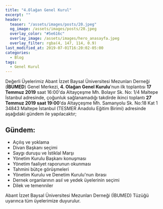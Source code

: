 ```yaml
---
title: "4.Olağan Genel Kurul"
excerpt: ""
header:
  teaser: "/assets/images/posts/20.jpeg"
  og_image: /assets/images/posts/20.jpeg
  overlay_color: "#5e616c"
  overlay_image: /assets/images/hero_anasayfa.jpeg
  overlay_filter: rgba(4, 147, 114, 0.9)
last_modified_at: 2019-07-01T16:20:02-05:00
categories:
  - Blog
tags:
  - Genel Kurul
---
```



Değerli Üyelerimiz Abant İzzet Baysal Üniversitesi Mezunları Derneği (**İBUMED**) Genel Merkezi, **4. Olağan Genel Kurulu**'nun ilk toplantısı **17 Temmuz 2019** saat 16:00'da Altayçeşme Mh. Bolayır Sk. No: 1/4 Maltepe İstanbul adresinde, çoğunluk sağlanamadığı takdirde ikinci toplantı **27 Temmuz 2019 saat 19:00**'da Altayçeşme Mh. Samanyolu Sk. No:18 Kat 1 34843 Maltepe İstanbul (TESMER Anadolu Eğitim Birimi) adresinde aşağıdaki gündem ile yapılacaktır;

## Gündem:

- Açılış ve yoklama
- Divan Başkanı seçimi
- Saygı duruşu ve İstiklal Marşı
- Yönetim Kurulu Başkanı konuşması
- Yönetim faaliyet raporunun okunması
- Tahmini bütçe görüşmeleri
- Yönetim Kurulu ve Denetim Kurulu'nun ibrası
- Dernek organlarının asıl ve yedek üyelerinin seçimi
- Dilek ve temenniler

Abant İzzet Baysal Üniversitesi Mezunları Derneği (İBUMED) Tüzüğü uyarınca tüm üyelerimize duyurulur.
